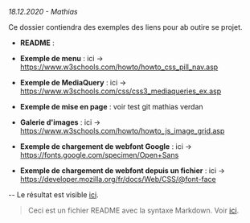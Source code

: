 *18.12.2020 - Mathias*

Ce dossier contiendra des exemples des liens pour ab outire se projet.

- **README** :

- **Exemple de menu** :
ici -> https://www.w3schools.com/howto/howto_css_pill_nav.asp


- **Exemple de MediaQuery** :
ici -> https://www.w3schools.com/css/css3_mediaqueries_ex.asp



- **Exemple de mise en page** :
 voir test git mathias verdan


- **Galerie d'images** :
ici -> https://www.w3schools.com/howto/howto_js_image_grid.asp


- **Exemple de chargement de webfont Google** :
ici -> https://fonts.google.com/specimen/Open+Sans

- **Exemple de chargement de webfont depuis un fichier** :
ici -> https://developer.mozilla.org/fr/docs/Web/CSS/@font-face

--
Le résultat est visible [ici](https://eracom-id492.github.io/test_git_stanner/).

> Ceci est un fichier README avec la syntaxe Markdown. Voir [ici](https://cours-web.ch/divers/markdown/).
